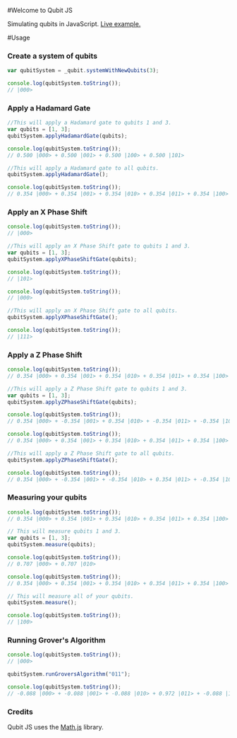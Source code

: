 #Welcome to Qubit JS

Simulating qubits in JavaScript.  [Live example.](http://kevinrohling.com/qc/quantum.html)

#Usage

### Create a system of qubits

  ```js
  var qubitSystem = _qubit.systemWithNewQubits(3);

  console.log(qubitSystem.toString());
  // |000>
  ```

### Apply a Hadamard Gate

  ```js
  //This will apply a Hadamard gate to qubits 1 and 3.
  var qubits = [1, 3];
  qubitSystem.applyHadamardGate(qubits);

  console.log(qubitSystem.toString());
  // 0.500 |000> + 0.500 |001> + 0.500 |100> + 0.500 |101>
  ```

  ```js
  //This will apply a Hadamard gate to all qubits.
  qubitSystem.applyHadamardGate();

  console.log(qubitSystem.toString());
  // 0.354 |000> + 0.354 |001> + 0.354 |010> + 0.354 |011> + 0.354 |100> + 0.354 |101> + 0.354 |110> + 0.354 |111>
  ```

### Apply an X Phase Shift

  ```js
  console.log(qubitSystem.toString());
  // |000>

  //This will apply an X Phase Shift gate to qubits 1 and 3.
  var qubits = [1, 3];
  qubitSystem.applyXPhaseShiftGate(qubits);

  console.log(qubitSystem.toString());
  // |101>
  ```

  ```js
  console.log(qubitSystem.toString());
  // |000>

  //This will apply an X Phase Shift gate to all qubits.
  qubitSystem.applyXPhaseShiftGate();

  console.log(qubitSystem.toString());
  // |111>
  ```

### Apply a Z Phase Shift

  ```js
  console.log(qubitSystem.toString());
  // 0.354 |000> + 0.354 |001> + 0.354 |010> + 0.354 |011> + 0.354 |100> + 0.354 |101> + 0.354 |110> + 0.354 |111>

  //This will apply a Z Phase Shift gate to qubits 1 and 3.
  var qubits = [1, 3];
  qubitSystem.applyZPhaseShiftGate(qubits);

  console.log(qubitSystem.toString());
  // 0.354 |000> + -0.354 |001> + 0.354 |010> + -0.354 |011> + -0.354 |100> + 0.354 |101> + -0.354 |110> + 0.354 |111>
  ```

  ```js
  console.log(qubitSystem.toString());
  // 0.354 |000> + 0.354 |001> + 0.354 |010> + 0.354 |011> + 0.354 |100> + 0.354 |101> + 0.354 |110> + 0.354 |111>

  //This will apply a Z Phase Shift gate to all qubits.
  qubitSystem.applyZPhaseShiftGate();

  console.log(qubitSystem.toString());
  // 0.354 |000> + -0.354 |001> + -0.354 |010> + 0.354 |011> + -0.354 |100> + 0.354 |101> + 0.354 |110> + -0.354 |111>
  ```

### Measuring your qubits

  ```js
  console.log(qubitSystem.toString());
  // 0.354 |000> + 0.354 |001> + 0.354 |010> + 0.354 |011> + 0.354 |100> + 0.354 |101> + 0.354 |110> + 0.354 |111>

  // This will measure qubits 1 and 3.
  var qubits = [1, 3];
  qubitSystem.measure(qubits);

  console.log(qubitSystem.toString());
  // 0.707 |000> + 0.707 |010>
  ```

  ```js
  console.log(qubitSystem.toString());
  // 0.354 |000> + 0.354 |001> + 0.354 |010> + 0.354 |011> + 0.354 |100> + 0.354 |101> + 0.354 |110> + 0.354 |111>

  // This will measure all of your qubits.
  qubitSystem.measure();

  console.log(qubitSystem.toString());
  // |100>
  ```

### Running Grover's Algorithm

  ```js
  console.log(qubitSystem.toString());
  // |000>

  qubitSystem.runGroversAlgorithm("011");

  console.log(qubitSystem.toString());
  // -0.088 |000> + -0.088 |001> + -0.088 |010> + 0.972 |011> + -0.088 |100> + -0.088 |101> + -0.088 |110> + -0.088 |111>
  ```

### Credits

  Qubit JS uses the [Math.js](https://github.com/josdejong/mathjs) library.

